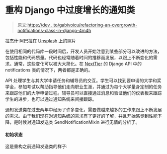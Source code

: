 # 重构 Django 中过度增长的通知类

> 原文:[https://dev . to/gabivoicu/refactoring-an-overgrowth-notifications-class-in-django-4m4h](https://dev.to/gabivoicu/refactoring-an-overgrown-notifications-class-in-django-4m4h)

拉杰什·阿巴拉在 [Unsplash](https://unsplash.com/photos/IBWIy0tZ2Vw) 上的照片

在使用相同的代码库一段时间后，开发人员开始注意到某些部分可以改进的方法，包括性能和代码质量。代码也经常随着时间的推移而发展，以跟上不断变化的需求。通常，这些变化可以被大大简化。在 [NextTier](https://nexttier.com/) 的 Django API 中的 notifications 类的情况下，两者都是正确的。

API 处理学生与其大学申请任务和辅导员的交互。学生可以找到要申请的大学和奖学金，参加考试以帮助指导他们走向职业生涯，并通过为每个大学量身定制的任务来跟踪他们的大学申请过程。辅导员可以直接通过消息和验证他们的仪表板来跟踪学生的进步，也可以通过通知系统来间接跟踪。

通知发送类在过去两年中经历了许多变化，需要做越来越多的工作来跟上不断发展的需求。由于我们现在对通知系统的需求有了更好的了解，并且开始感觉到性能下降，是时候对通知发送类 SendNotificationMixin 进行无情的分析了。

#### 初始状态

这是重构之前通知发送类的样子: